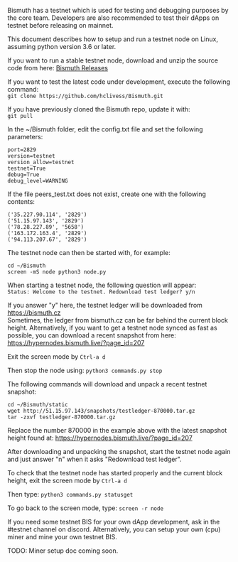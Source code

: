 Bismuth has a testnet which is used for testing and debugging purposes by the core team. Developers are also recommended to test their dApps on testnet before releasing on mainnet.

This document describes how to setup and run a testnet node on Linux, assuming python version 3.6 or later.

If you want to run a stable testnet node, download and unzip the source code from here: [Bismuth Releases](https://github.com/hclivess/Bismuth/releases)

If you want to test the latest code under development, execute the following command:   
```git clone https://github.com/hclivess/Bismuth.git```

If you have previously cloned the Bismuth repo, update it with:   
```git pull```

In the ~/Bismuth folder, edit the config.txt file and set the following parameters:   
```
port=2829
version=testnet
version_allow=testnet
testnet=True
debug=True
debug_level=WARNING
```

If the file peers_test.txt does not exist, create one with the following contents:   
```
('35.227.90.114', '2829')
('51.15.97.143', '2829')
('78.28.227.89', '5658')
('163.172.163.4', '2829')
('94.113.207.67', '2829')
```

The testnet node can then be started with, for example:   
```
cd ~/Bismuth
screen -mS node python3 node.py
```

When starting a testnet node, the following question will appear:   
```Status: Welcome to the testnet. Redownload test ledger? y/n```

If you answer "y" here, the testnet ledger will be downloaded from https://bismuth.cz   
Sometimes, the ledger from bismuth.cz can be far behind the current block height. Alternatively, if you want to get a testnet node synced as fast as possible, you can download a recent snapshot from here: https://hypernodes.bismuth.live/?page_id=207   

Exit the screen mode by ```Ctrl-a d```

Then stop the node using: ```python3 commands.py stop```

The following commands will download and unpack a recent testnet snapshot:   
```
cd ~/Bismuth/static
wget http://51.15.97.143/snapshots/testledger-870000.tar.gz
tar -zxvf testledger-870000.tar.gz
```

Replace the number 870000 in the example above with the latest snapshot height found at: https://hypernodes.bismuth.live/?page_id=207   

After downloading and unpacking the snapshot, start the testnet node again and just answer "n" when it asks "Redownload test ledger".

To check that the testnet node has started properly and the current block height, exit the screen mode by ```Ctrl-a d```

Then type: ```python3 commands.py statusget```

To go back to the screen mode, type: ```screen -r node```

If you need some testnet BIS for your own dApp development, ask in the #testnet channel on discord. Alternatively, you can setup your own (cpu) miner and mine your own testnet BIS.

TODO: Miner setup doc coming soon.
